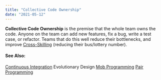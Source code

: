 ```yaml
---
title: "Collective Code Ownership"
date: "2021-05-12"
---
```


**Collective Code Ownership** is the premise that the whole team owns the code. Anyone on the team can add new features, fix a bug, write a test case, or refactor. Teams that do this well reduce their bottlenecks, and improve [Cross-Skilling](/glossary/cross-skilling) (reducing their bus/lottery number).

#### See Also:

[Continuous Integration](/glossary/continuous-integration) Evolutionary Design [Mob Programming](/glossary/ensemble-programming) [Pair Programming](/glossary/pair-programming)
